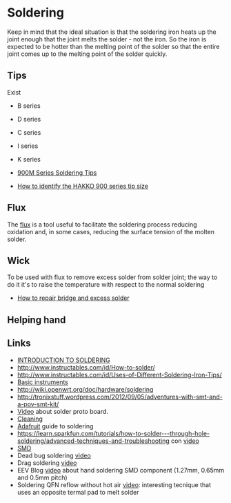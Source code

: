 # Soldering

Keep in mind that the ideal situation is that the soldering iron heats up the joint enough that the
joint melts the solder - not the iron. So the iron is expected to be hotter than the melting point
of the solder so that the entire joint comes up to the melting point of the solder quickly.

## Tips

Exist

 - B series
 - D series
 - C series
 - I series
 - K series

 - [900M Series Soldering Tips](https://www.hakko.com/english/tip_selection/series_900m.html)
 - [How to identify the HAKKO 900 series tip size](https://www.hakko.com/english/maintenance/topic_936_937_928_kote.html)

## Flux

The [flux](http://en.wikipedia.org/wiki/Soldering#Flux) is a tool useful to facilitate the soldering
process reducing oxidation and, in some cases, reducing the surface tension of the molten solder.

## Wick

To be used with flux to remove excess solder from solder joint; the way to do it
it's to raise the temperature with respect to the normal soldering

 - [How to repair bridge and excess solder](https://www.youtube.com/watch?v=OaBRak0HnQs)

## Helping hand

## Links

 - [INTRODUCTION TO SOLDERING](https://sites.google.com/stanford.edu/soldering-internal/learning)
 - http://www.instructables.com/id/How-to-solder/
 - http://www.instructables.com/id/Uses-of-Different-Soldering-Iron-Tips/
 - [Basic instruments](https://www.youtube.com/watch?v=Kv7Y8nAOoFE)
 - http://wiki.openwrt.org/doc/hardware/soldering
 - http://tronixstuff.wordpress.com/2012/09/05/adventures-with-smt-and-a-pov-smt-kit/
 - [Video](http://www.youtube.com/watch?feature=player_embedded&v=kROaQZOYNIw) about solder proto board.
 - [Cleaning](http://www.instructables.com/id/Proper-Soldering-Iron-cleaning-%26-maintenance/?ALLSTEPS)
 - [Adafruit](http://learn.adafruit.com/adafruit-guide-excellent-soldering/) guide to soldering
 - https://learn.sparkfun.com/tutorials/how-to-solder---through-hole-soldering/advanced-techniques-and-troubleshooting con [video](https://www.youtube.com/watch?v=t9LOtOBOTb0)
 - [SMD](http://www.enetsystems.com/~lorenzo/smd/)
 - Dead bug soldering [video](https://www.youtube.com/watch?v=q53uPn1mKc0)
 - Drag soldering [video](https://youtu.be/Ee3SsR97EKA)
 - EEV Blog [video](https://youtu.be/b9FC9fAlfQE) about hand soldering SMD
   component (1.27mm, 0.65mm and 0.5mm pitch)
 - Soldering QFN reflow without hot air [video](https://www.youtube.com/watch?v=d-f-SBC0GrU): interesting tecnique that uses an opposite termal pad to melt solder
